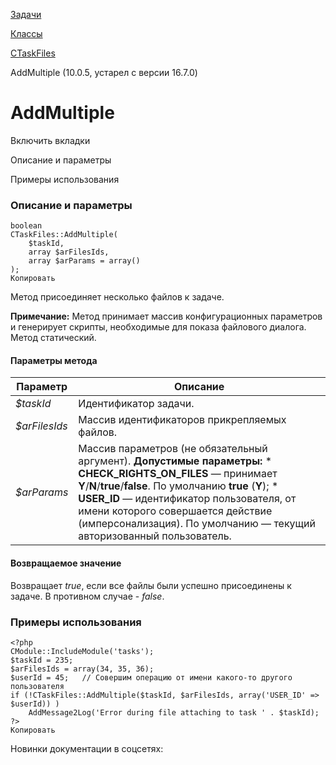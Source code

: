 [Задачи](/api_help/tasks/index.php)

[Классы](/api_help/tasks/classes/index.php)

[CTaskFiles](/api_help/tasks/classes/ctaskfiles/index.php)

AddMultiple (10.0.5, устарел с версии 16.7.0)

AddMultiple
===========

Включить вкладки

Описание и параметры

Примеры использования

### Описание и параметры

```
boolean
CTaskFiles::AddMultiple(
	$taskId,
	array $arFilesIds,
	array $arParams = array()
);
Копировать
```

Метод присоединяет несколько файлов к задаче.

**Примечание:** Метод принимает массив конфигурационных параметров и генерирует скрипты, необходимые для показа файлового диалога. Метод статический.

#### Параметры метода

| Параметр | Описание |
| --- | --- |
| *$taskId* | Идентификатор задачи. |
| *$arFilesIds* | Массив идентификаторов прикрепляемых файлов. |
| *$arParams* | Массив параметров (не обязательный аргумент).   **Допустимые параметры:**  * **CHECK\_RIGHTS\_ON\_FILES** — принимает **Y**/**N**/**true**/**false**. По умолчанию **true** (**Y**); * **USER\_ID** — идентификатор пользователя, от имени которого совершается действие (имперсонализация). По умолчанию — текущий авторизованный пользователь. |

#### Возвращаемое значение

Возвращает *true*, если все файлы были успешно присоединены к задаче. В противном случае - *false*.

### Примеры использования

```
<?php
CModule::IncludeModule('tasks');
$taskId = 235;
$arFilesIds = array(34, 35, 36);
$userId = 45;	// Совершим операцию от имени какого-то другого пользователя
if (!CTaskFiles::AddMultiple($taskId, $arFilesIds, array('USER_ID' => $userId)) )
	AddMessage2Log('Error during file attaching to task ' . $taskId);
?>
Копировать
```

Новинки документации в соцсетях: